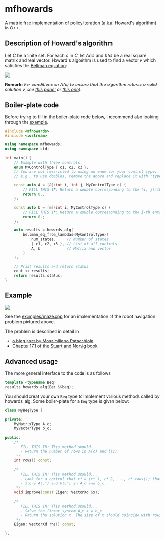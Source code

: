 # mfhowards
A matrix free implementation of policy iteration (a.k.a. Howard's algorithm) in C++.

## Description of Howard's algorithm

Let _C_ be a finite set.
For each _c_ in _C_, let _A(c)_ and _b(c)_ be a real square matrix and real vector.
Howard's algorithm is used to find a vector _v_ which satisfies the [Bellman equation](https://en.wikipedia.org/wiki/Bellman_equation#The_Bellman_equation):

![](https://latex.codecogs.com/gif.latex?\min_{c&space;\\in&space;C}&space;\\left\\{&space;A(c)&space;v&space;-&space;b(c)&space;\\right\\}=0)

**Remark:** _For conditions on A(c) to ensure that the algorithm returns a valid solution v, see [this paper](https://arxiv.org/pdf/1510.03928.pdf) or [this one](https://hal.inria.fr/file/index/docid/179549/filename/RR-zidani.pdf))._

## Boiler-plate code

Before trying to fill in the boiler-plate code below, I recommend also looking through the [example](#example).

```cpp
#include <mfhowards>
#include <iostream>

using namespace mfhowards;
using namespace std;

int main() {
	// Example with three controls
	enum MyControlType { c1, c2, c3 };
	// You are not restricted to using an enum for your control type.
	// e.g., to use doubles, remove the above and replace it with "typedef double MyControlType;"

	const auto A = [&](int i, int j, MyControlType c) {
		// FILL THIS IN: Return a double corresponding to the (i, j)-th entry of A(c)
		return 0.;
	};

	const auto b = [&](int i, MyControlType c) {
		// FILL THIS IN: Return a double corresponding to the i-th entry of b(c)
		return 0.;
	};

	auto results = howards_alg(
		bellman_eq_from_lambdas<MyControlType>(
			num_states,     // Number of states
			{ c1, c2, c3 }, // List of all controls
			A, b            // Matrix and vector
		)
	);

	// Print results and return status
	cout << results;
	return results.status;
}
```

## Example

![](https://mpatacchiola.github.io/blog/images/reinforcement_learning_simple_world.png)

See the [examples/maze.cpp](https://github.com/parsiad/mfhowards/blob/master/examples/maze.cpp) for an implementation of the robot navigation problem pictured above.

The problem is described in detail in
* [a blog post by Massimiliano Patacchiola](https://mpatacchiola.github.io/blog/2016/12/09/dissecting-reinforcement-learning.html#the-bellman-equation)
* Chapter 17.1 of [the Stuart and Norvig book](http://thuvien.thanglong.edu.vn:8081/dspace/handle/DHTL_123456789/4010)

## Advanced usage

The more general interface to the code is as follows:

```cpp
template <typename Beq>
results howards_alg(Beq &&beq);
```

You should creat your own ```Beq``` type to implement various methods called by howards_alg.
Some boiler-plate for a ``Beq`` type is given below:

```cpp
class MyBeqType {

private:
	MyMatrixType A_c;
	MyVectorType b_c;
	
public:
	/*
	   FILL THIS IN: This method should...
	   - Return the number of rows in A(c) and b(c).
	 */
	int rows() const;
	
	/*
	   FILL THIS IN: This method should...
	   - Look for a control that c* = (c*_1, c*_2, ..., c*_rows()) that minimizes A(c)x - b(c).
	   - Store A(c*) and b(c*) in A_c and b_c.
	 */
	void improve(const Eigen::VectorXd &x);
	
	/*
	   FILL THIS IN: This method should...
	   - Solve the linear system A_c x = b_c.
	   - Return the solution x. The size of x should coincide with rows().
	 */
	Eigen::VectorXd rhs() const;

};
```
